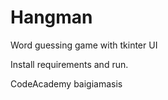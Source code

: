 # Hangman
Word guessing game with tkinter UI

Install requirements and run.

CodeAcademy baigiamasis
